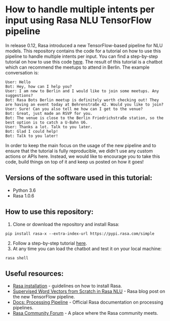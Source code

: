 # How to handle multiple intents per input using Rasa NLU TensorFlow pipeline

In release 0.12, Rasa introduced a new TensorFlow-based pipeline for NLU models. This repository contains the code for a tutorial on how to use this pipeline to handle multiple intents per input. You can find a step-by-step tutorial on how to use this code [here](https://blog.rasa.com/how-to-handle-multiple-intents-per-input-using-rasa-nlu-tensorflow-pipeline/). The result of this tutorial is a chatbot which can recommend the meetups to attend in Berlin. The example conversation is:

```text
User: Hello
Bot: Hey, how can I help you?
User: I am new to Berlin and I would like to join some meetups. Any suggestions?
Bot: Rasa Bots Berlin meetup is definitely worth checking out! They are having an event today at Behrenstraße 42. Would you like to join?
User: Sure! Can you also tell me how can I get to the venue?
Bot: Great, just made an RSVP for you. 
Bot: The venue is close to the Berlin Friedrichstraße station, so the best option is to catch a U-Bahn U6.
User: Thanks a lot. Talk to you later.
Bot: Glad I could help!
Bot: Talk to you later! 
```

In order to keep the main focus on the usage of the new pipeline and to ensure that the tutorial is fully reproducible, we didn't use any custom actions or APIs here. Instead, we would like to encourage you to take this code, build things on top of it and keep us posted on how it goes!


## Versions of the software used in this tutorial:

* Python 3.6  
* Rasa 1.0.6  


## How to use this repository:
1. Clone or download the repository and install Rasa:
```
pip install rasa-x --extra-index-url https://pypi.rasa.com/simple
```
2. Follow a step-by-step tutorial [here](https://blog.rasa.com/how-to-handle-multiple-intents-per-input-using-rasa-nlu-tensorflow-pipeline/).
3. At any time you can load the chatbot and test it on your local machine:
```
rasa shell
```


## Useful resources:
* [Rasa installation](https://rasa.com/docs/rasa/user-guide/installation/) - guidelines on how to install Rasa.
* [Supervised Word Vectors from Scratch in Rasa NLU](https://medium.com/rasa-blog/supervised-word-vectors-from-scratch-in-rasa-nlu-6daf794efcd8) - Rasa blog post on the new TensorFlow pipeline.
* [Docs: Processing Pipeline](https://rasa.com/docs/rasa/nlu/choosing-a-pipeline/) - Official Rasa documentation on processing pipelines.
* [Rasa Community Forum](https://forum.rasa.com) - A place where the Rasa community meets.

